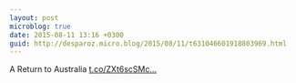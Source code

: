 ```yaml
---
layout: post
microblog: true
date: 2015-08-11 13:16 +0300
guid: http://desparoz.micro.blog/2015/08/11/t631046601918803969.html
---
```

A Return to Australia [t.co/ZXt6scSMc...](http://t.co/ZXt6scSMcw)
